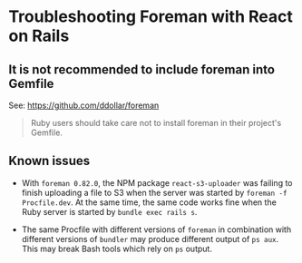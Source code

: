 # Troubleshooting Foreman with React on Rails

## It is not recommended to include foreman into Gemfile

See: https://github.com/ddollar/foreman

> Ruby users should take care not to install foreman in their project's Gemfile.

## Known issues

- With `foreman 0.82.0`, the NPM package `react-s3-uploader` was failing to finish uploading a file to S3 when the server was started by `foreman -f Procfile.dev`.
  At the same time, the same code works fine when the Ruby server is started by `bundle exec rails s`.

- The same Procfile with different versions of `foreman` in combination with different versions of `bundler` may produce different output of `ps aux`.
  This may break Bash tools which rely on `ps` output.

